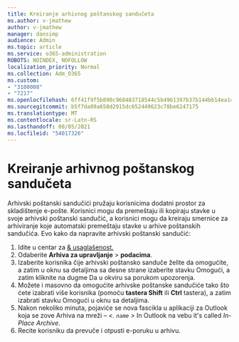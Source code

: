 ```yaml
---
title: Kreiranje arhivnog poštanskog sandučeta
ms.author: v-jmathew
author: v-jmathew
manager: dansimp
audience: Admin
ms.topic: article
ms.service: o365-administration
ROBOTS: NOINDEX, NOFOLLOW
localization_priority: Normal
ms.collection: Adm_O365
ms.custom:
- "3100008"
- "7217"
ms.openlocfilehash: 6ff41f9f5b890c968483718544c5b4961397b37b144bb14ea1451d7aac24ebb7
ms.sourcegitcommit: b5f7da89a650d2915dc652449623c78be6247175
ms.translationtype: MT
ms.contentlocale: sr-Latn-RS
ms.lasthandoff: 08/05/2021
ms.locfileid: "54017326"
---
```

# <a name="create-an-archive-mailbox"></a>Kreiranje arhivnog poštanskog sandučeta

Arhivski poštanski sandučići pružaju korisnicima dodatni prostor za skladištenje e-pošte. Korisnici mogu da premeštaju ili kopiraju stavke u svoje arhivski poštanski sandučić, a korisnici mogu da kreiraju smernice za arhiviranje koje automatski premeštaju stavke u arhive poštanskih sandučića. Evo kako da napravite arhivski poštanski sandučić:

1. Idite u centar za [& usaglašenost.]( https://go.microsoft.com/fwlink/p/?linkid=2077143)
2. Odaberite **Arhiva za upravljanje**  >  **podacima**.
3. Izaberite korisnika čije arhivski poštansko sanduče želite da omogućite,  a zatim  u oknu sa detaljima sa desne strane izaberite stavku Omogući, a zatim kliknite na dugme Da u okviru sa porukom upozorenja.
4. Možete i masovno da omogućite arhivske poštanske sandučiće tako što ćete  izabrati više korisnika (pomoću **tastera Shift** ili **Ctrl** tastera), a zatim izabrati stavku Omogući u oknu sa detaljima.
5. Nakon nekoliko minuta, pojaviće se nova fascikla u aplikaciji za Outlook koja se zove Arhiva na mreži *– <. `name` >* In Outlook na vebu it's called *In-Place Archive*.
6. Recite korisniku da prevuče i otpusti e-poruku u arhivu.
